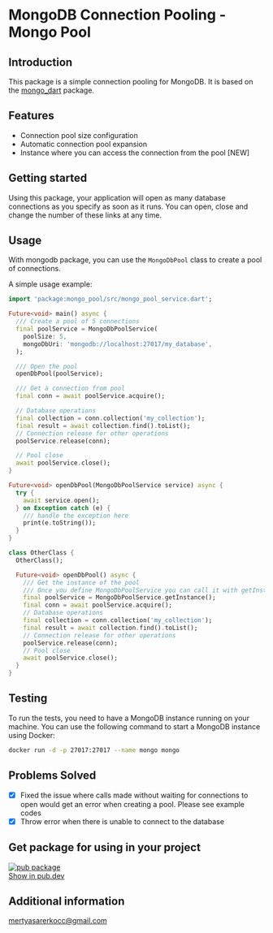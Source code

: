 # MongoDB Connection Pooling - Mongo Pool

## Introduction

This package is a simple connection pooling for MongoDB. It is based on
the [mongo_dart](https://pub.dartlang.org/packages/mongo_dart) package.

## Features

* Connection pool size configuration
* Automatic connection pool expansion
* Instance where you can access the connection from the pool [NEW]

## Getting started

Using this package, your application will open as many database connections as you specify as soon as it runs. You can
open, close and change the number of these links at any time.

## Usage

With mongodb package, you can use the `MongoDbPool` class to create a pool of connections.

A simple usage example:

```dart
import 'package:mongo_pool/src/mongo_pool_service.dart';

Future<void> main() async {
  /// Create a pool of 5 connections
  final poolService = MongoDbPoolService(
    poolSize: 5,
    mongoDbUri: 'mongodb://localhost:27017/my_database',
  );

  /// Open the pool
  openDbPool(poolService);

  /// Get a connection from pool
  final conn = await poolService.acquire();

  // Database operations
  final collection = conn.collection('my_collection');
  final result = await collection.find().toList();
  // Connection release for other operations
  poolService.release(conn);

  // Pool close
  await poolService.close();
}

Future<void> openDbPool(MongoDbPoolService service) async {
  try {
    await service.open();
  } on Exception catch (e) {
    /// handle the exception here
    print(e.toString());
  }
}

class OtherClass {
  OtherClass();

  Future<void> openDbPool() async {
    /// Get the instance of the pool
    /// Once you define MongoDbPoolService you can call it with getInstance() method
    final poolService = MongoDbPoolService.getInstance();
    final conn = await poolService.acquire();
    // Database operations
    final collection = conn.collection('my_collection');
    final result = await collection.find().toList();
    // Connection release for other operations
    poolService.release(conn);
    // Pool close
    await poolService.close();
  }
}

```

## Testing

To run the tests, you need to have a MongoDB instance running on your machine. You can use the following command to
start a MongoDB instance using Docker:

```bash
docker run -d -p 27017:27017 --name mongo mongo
```

## Problems Solved

- [x] Fixed the issue where calls made without waiting for connections to open would get an error when creating a pool. Please see example codes
- [x] Throw error when there is unable to connect to the database
## Get package for using in your project

[![pub package](https://img.shields.io/pub/v/mongo_pool.svg)](https://pub.dev/packages/mongo_pool)  
[Show in pub.dev](https://pub.dev/packages/mongo_pool)

## Additional information

mertyasarerkocc@gmail.com




